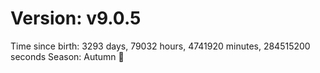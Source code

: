 # Version: v9.0.5
Time since birth: 3293 days, 79032 hours, 4741920 minutes, 284515200 seconds
Season: Autumn 🍁

